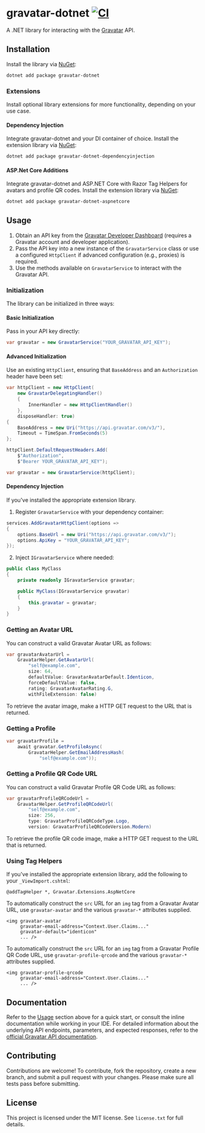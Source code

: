 # gravatar-dotnet [![CI](https://github.com/patchoulish/gravatar-dotnet/actions/workflows/ci.yml/badge.svg)](https://github.com/patchoulish/gravatar-dotnet/actions/workflows/ci.yml)
A .NET library for interacting with the [Gravatar](https://gravatar.com/) API.


## Installation
Install the library via [NuGet](https://www.nuget.org/packages/gravatar-dotnet):
```bash
dotnet add package gravatar-dotnet
```

### Extensions
Install optional library extensions for more functionality, depending on your use case.
#### Dependency Injection
Integrate gravatar-dotnet and your DI container of choice. Install the extension library via [NuGet](https://www.nuget.org/packages/gravatar-dotnet-dependencyinjection):
```bash
dotnet add package gravatar-dotnet-dependencyinjection
```
#### ASP.Net Core Additions
Integrate gravatar-dotnet and ASP.NET Core with Razor Tag Helpers for avatars and profile QR codes. Install the extension library via [NuGet](https://www.nuget.org/packages/gravatar-dotnet-aspnetcore):
```bash
dotnet add package gravatar-dotnet-aspnetcore
```


## Usage
1. Obtain an API key from the [Gravatar Developer Dashboard](https://gravatar.com/developers/applications) (requires a Gravatar account and developer application).
2. Pass the API key into a new instance of the `GravatarService` class or use a configured `HttpClient` if advanced configuration (e.g., proxies) is required.
3. Use the methods available on `GravatarService` to interact with the Gravatar API.

### Initialization
The library can be initialized in three ways:
#### Basic Initialization
Pass in your API key directly:
```csharp
var gravatar = new GravatarService("YOUR_GRAVATAR_API_KEY");
```
#### Advanced Initialization
Use an existing `HttpClient`, ensuring that `BaseAddress` and an `Authorization` header have been set:
```csharp
var httpClient = new HttpClient(
	new GravatarDelegatingHandler()
	{
		InnerHandler = new HttpClientHandler()
	},
	disposeHandler: true)
{
	BaseAddress = new Uri("https://api.gravatar.com/v3/"),
	Timeout = TimeSpan.FromSeconds(5)
};

httpClient.DefaultRequestHeaders.Add(
	$"Authorization",
	$"Bearer YOUR_GRAVATAR_API_KEY");

var gravatar = new GravatarService(httpClient);
```
#### Dependency Injection
If you've installed the appropriate extension library.
1. Register `GravatarService` with your dependency container:
```csharp
services.AddGravatarHttpClient(options =>
{
	options.BaseUrl = new Uri("https://api.gravatar.com/v3/");
	options.ApiKey = "YOUR_GRAVATAR_API_KEY";
});
```
2. Inject `IGravatarService` where needed:
```csharp
public class MyClass
{
    private readonly IGravatarService gravatar;

    public MyClass(IGravatarService gravatar)
    {
        this.gravatar = gravatar;
    }
}
```

### Getting an Avatar URL
You can construct a valid Gravatar Avatar URL as follows:
```csharp
var gravatarAvatarUrl =
	GravatarHelper.GetAvatarUrl(
		"self@example.com",
		size: 64,
		defaultValue: GravatarAvatarDefault.Identicon,
		forceDefaultValue: false,
		rating: GravatarAvatarRating.G,
		withFileExtension: false)
```
To retrieve the avatar image, make a HTTP GET request to the URL that is returned.

### Getting a Profile
```csharp
var gravatarProfile =
    await gravatar.GetProfileAsync(
        GravatarHelper.GetEmailAddressHash(
            "self@example.com"));
```

### Getting a Profile QR Code URL
You can construct a valid Gravatar Profile QR Code URL as follows:
```csharp
var gravatarProfileQRCodeUrl =
	GravatarHelper.GetProfileQRCodeUrl(
		"self@example.com",
		size: 256,
		type: GravatarProfileQRCodeType.Logo,
		version: GravatarProfileQRCodeVersion.Modern)
```
To retrieve the profile QR code image, make a HTTP GET request to the URL that is returned.

### Using Tag Helpers
If you've installed the appropriate extension library, add the following to your `_ViewImport.cshtml`:
```razor
@addTagHelper *, Gravatar.Extensions.AspNetCore
```

To automatically construct the `src` URL for an `img` tag from a Gravatar Avatar URL, use `gravatar-avatar` and the various `gravatar-*` attributes supplied.
```razor
<img gravatar-avatar
     gravatar-email-address="Context.User.Claims..."
     gravatar-default="identicon"
     ... />
```

To automatically construct the `src` URL for an `img` tag from a Gravatar Profile QR Code URL, use `gravatar-profile-qrcode` and the various `gravatar-*` attributes supplied.
```razor
<img gravatar-profile-qrcode
     gravatar-email-address="Context.User.Claims..."
     ... />
```


## Documentation
Refer to the [Usage](#usage) section above for a quick start, or consult the inline documentation while working in your IDE. For detailed information about the underlying API endpoints, parameters, and expected responses, refer to the [official Gravatar API documentation](https://docs.gravatar.com/api/profiles/rest-api/).


## Contributing
Contributions are welcome! To contribute, fork the repository, create a new branch, and submit a pull request with your changes. Please make sure all tests pass before submitting.


## License
This project is licensed under the MIT license. See `license.txt` for full details.
